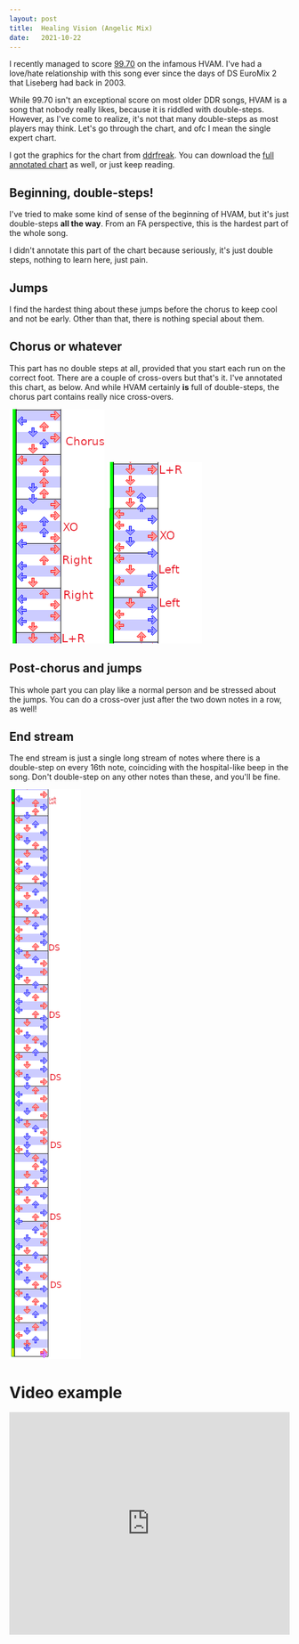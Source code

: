 ```yaml
---
layout: post
title:  Healing Vision (Angelic Mix)
date:   2021-10-22
---
```


I recently managed to score [99.70](/assets/hvam/99.70.jpg) on the infamous
HVAM. I've had a love/hate relationship with this song ever since the days of DS
EuroMix 2 that Liseberg had back in 2003.

While 99.70 isn't an exceptional score on most older DDR songs, HVAM is a song
that nobody really likes, because it is riddled with double-steps. However, as
I've come to realize, it's not that many double-steps as most players may think.
Let's go through the chart, and ofc I mean the single expert chart.

I got the graphics for the chart from [ddrfreak](http://www.ddrfreak.com/stepcharts/stepchart.php?song=healing2&mode=Single&difficulty=Maniac&code=Normal&Submit=Submit). You can download the [full
annotated chart](/assets/hvam/hvam-annotated.png) as well, or just keep reading.

## Beginning, double-steps!
I've tried to make some kind of sense of the beginning of HVAM, but it's just
double-steps **all the way**. From an FA perspective, this is the hardest part
of the whole song.

I didn't annotate this part of the chart because seriously, it's just double
steps, nothing to learn here, just pain.

## Jumps
I find the hardest thing about these jumps before the chorus to keep cool and
not be early. Other than that, there is nothing special about them.

## Chorus or whatever
This part has no double steps at all, provided that you start each run on the
correct foot. There are a couple of cross-overs but that's it. I've annotated
this chart, as below. And while HVAM certainly **is** full of double-steps, the
chorus part contains really nice cross-overs.

![HVAM Chorus](/assets/hvam/hvam-chorus-stance.png)
![HVAM Chorus](/assets/hvam/hvam-chorus-stance2.png)

## Post-chorus and jumps
This whole part you can play like a normal person and be stressed about the
jumps. You can do a cross-over just after the two down notes in a row, as well!

## End stream
The end stream is just a single long stream of notes where there is a
double-step on every 16th note, coinciding with the hospital-like beep in the
song. Don't double-step on any other notes than these, and you'll be fine.

![HVAM Ending](/assets/hvam/hvam-end-stream.png)

# Video example
<iframe width="100%" height="400" src="https://www.youtube.com/embed/kjT8fRoslSM"
title="YouTube video player" frameborder="0" allow="accelerometer; autoplay;
clipboard-write; encrypted-media; gyroscope; picture-in-picture"
allowfullscreen></iframe>
